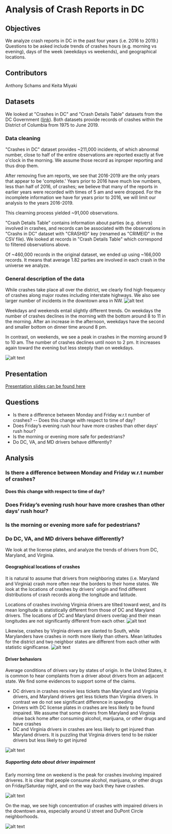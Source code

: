 # Analysis of Crash Reports in DC

## Objectives
We analyze crash reports in DC in the past four years (i.e. 2016 to 2019.) Questions to be asked include trends of crashes  hours (e.g. morning vs evening), days of the week (weekdays vs weekends),  and geographical locations.

## Contributors
Anthony Schams and Keita Miyaki

## Datasets
We looked at "Crashes in DC" and "Crash Details Table" datasets from the DC Government ([link](https://opendata.dc.gov)). Both datasets provide records of crashes within the District of Columbia from 1975 to June 2019.

### Data cleaning
"Crashes in DC" dataset provides ~211,000 incidents, of which abnormal number, close to half of the entire observations are reported exactly at five o'clock in the morning. We assume those record as inproper reporting and thus drop them.

After removing five am reports, we see that 2016-2019 are the only years that appear to be 'complete.' Years prior to 2016 have much low numbers, less than half of 2016, of crashes; we believe that many of the reports in earlier years were recorded with times of 5 am and were dropped. For the incomplete information we have for years prior to 2016, we will limit our analysis to the years 2016-2019.

This clearning process yielded ~91,000 observations.

"Crash Details Table" contains information about parties (e.g. drivers) involved in crashes, and records can be associated with the observations in "Crashs in DC" dataset with "CRASHID" key (renamed as "CRIMEID" in the CSV file). We looked at records in "Crash Details Table" which correspond to filtered observations above.

Of ~460,000 records in the original dataset, we ended up using ~166,000 records. It means that average 1.82 parties are involved in each crash in the universe we analyze.

### General description of the data

While crashes take place all over the district, we clearly find high frequency of crashes along major routes including interstate highways. We also see larger number of incidents in the downtown area in NW.
![alt text](Images/crash_map.png "crash locations map")

Weekdays and weekends entail slightly different trends. On weekdays the number of crashes declines in the morning with the bottom around 8 to 11 in the morning. After an increase in the afternoon, weekdays have the second and smaller bottom on dinner time around 8 pm.

In contrast, on weekends, we see a peak in crashes in the morning around 9 to 10 am. The number of crashes declines until noon to 2 pm. It increases again toward the evening but less steeply than on weekdays.

![alt text](Images/crash_report_hour_day_of_week.png "crash reports by hour and day of the week")

## Presentation
[Presentation slides can be found here](https://docs.google.com/presentation/d/12JJX41uhhgftvM0FsBUGCVV4-NYXm8TlZeUbgdCAurc/edit?usp=sharing)

## Questions
- Is there a difference between Monday and Friday w.r.t number of crashes?
-- Does this change with respect to time of day? 
- Does Friday’s evening rush hour have more crashes than other days’ rush hour?
- Is the morning or evening more safe for pedestrians?
- Do DC, VA, and MD drivers behave differently? 

## Analysis

### Is there a difference between Monday and Friday w.r.t number of crashes?

#### Does this change with respect to time of day? 

### Does Friday’s evening rush hour have more crashes than other days’ rush hour?

### Is the morning or evening more safe for pedestrians?

### Do DC, VA, and MD drivers behave differently? 

We look at the license plates, and analyze the trends of drivers from DC, Maryland, and Virginia.

#### Geographical locations of crashes

It is natural to assume that drivers from neighboring states (i.e. Maryland and Virginia) crash more often near the borders to their home states. We look at the locations of crashes by drivers' origin and find different distributions of crash records along the longitude and latitude.

Locations of crashes involving Virginia drivers are tilted toward west, and its mean longitude is statistically different from those of DC and Maryland drivers. The locations of DC and Maryland drivers overlap and their mean longitudes are not significantly different from each other.
![alt text](Images/longitude_state.png "longitude of crashes by drivers origin")

Likewise, crashes by Virginia drivers are slanted to South, while Marylanders have crashes in north more likely than others. Mean latitudes for the district and two neighbor states are different from each other with statistic significanse.
![alt text](Images/latitude_state.png "latitude of crashes by drivers origin")

#### Driver behaviors

Average conditions of drivers vary by states of origin. In the United States, it is common to hear complaints from a driver about drivers from an adjacent state. We find some evidences to support some of the claims.

- DC drivers in crashes receive less tickets than Maryland and Virginia drivers, and Maryland drivers get less tickets than Virginia drivers. In contrast we do not see significant difference in speeding
- Drivers with DC license plates in crashes are less likely to be found impaired. We assume that some drivers from Maryland and Virginia drive back home after consuming alcohol, marijuana, or other drugs and have crashes
- DC and Virginia drivers in crashes are less likely to get injured than Maryland drivers. It is puzzling that Virginia drivers tend to be riskier drivers but less likely to get injured

![alt text](Images/driver_behavior_state.png "Drivers' Conditions in Crashes by Origin State")

##### Supporting data about driver impairment

Early morning time on weekend is the peak for crashes involving impaired driveres. It is clear that people consume alcohol, marijuana, or other drugs on Friday/Saturday night, and on the way back they have crashes.

![alt text](Images/impaired_hour "Impaired in Crashes by Hours and Day of the Week")

On the map, we see high concentration of crashes with impaired drivers in the downtown area, especially around U street and DuPont Circle neighborhoods.

![alt text](Images/impaired_map.png "Crash Records with Drivers Impaired")
